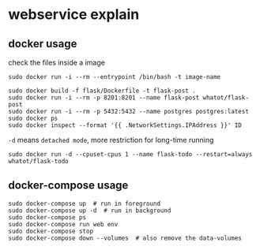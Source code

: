 # webservice explain

## docker usage

check the files inside a image
```
sudo docker run -i --rm --entrypoint /bin/bash -t image-name
```

```
sudo docker build -f flask/Dockerfile -t flask-post .
sudo docker run -i --rm -p 8201:8201 --name flask-post whatot/flask-post
sudo docker run -i --rm -p 5432:5432 --name postgres postgres:latest
sudo docker ps
sudo docker inspect --format '{{ .NetworkSettings.IPAddress }}' ID
```

`-d` means `detached mode`, more restriction for long-time running
```
sudo docker run -d --cpuset-cpus 1 --name flask-todo --restart=always whatot/flask-todo
```

## docker-compose usage

```
sudo docker-compose up  # run in foreground
sudo docker-compose up -d  # run in background
sudo docker-compose ps
sudo docker-compose run web env
sudo docker-compose stop
sudo docker-compose down --volumes  # also remove the data-volumes
```
